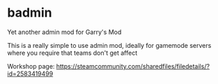 # badmin
Yet another admin mod for Garry's Mod

This is a really simple to use admin mod, ideally for gamemode servers where you require that teams don't get affect

Workshop page: https://steamcommunity.com/sharedfiles/filedetails/?id=2583419499
